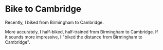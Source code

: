 # Bike to Cambridge

Recently, I biked from Birmingham to Cambridge.

More accurately, I half-biked, half-trained from Birmingham to Cambridge. If it sounds more impressive, I "biked the distance from Birmingham to Cambridge".
